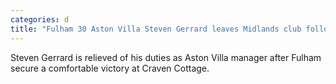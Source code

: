 ```yaml
---
categories: d
title: "Fulham 30 Aston Villa Steven Gerrard leaves Midlands club following comprehensive defeat"
---
```

Steven Gerrard is relieved of his duties as Aston Villa manager after Fulham secure a comfortable victory at Craven Cottage.